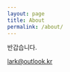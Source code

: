 ```yaml
---
layout: page
title: About
permalink: /about/
---
```


반갑습니다.

[lark@outlook.kr](mailto:lark@outlook.kr)